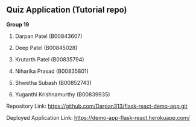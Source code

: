 ## Quiz Application (Tutorial repo)

**Group 19**

1. Darpan Patel (B00843607)

2. Deep Patel (B00845028)

3. Krutarth Patel (B00835794)

4. Niharika Prasad (B00835801)

5. Shwetha Subash (B00852743)

6. Yuganthi Krishnamurthy (B00839935)

Repository Link:
https://github.com/Darpan313/flask-react-demo-app.git

Deployed Application Link:
https://demo-app-flask-react.herokuapp.com/
